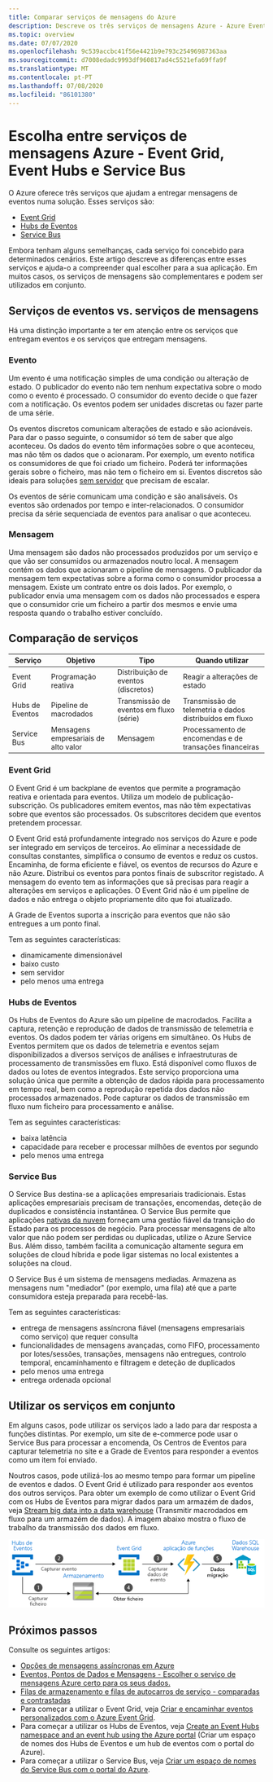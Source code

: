 ```yaml
---
title: Comparar serviços de mensagens do Azure
description: Descreve os três serviços de mensagens Azure - Azure Event Grid, Event Hubs e Service Bus. Recomenda que serviço utilizar para diferentes cenários.
ms.topic: overview
ms.date: 07/07/2020
ms.openlocfilehash: 9c539accbc41f56e4421b9e793c25496987363aa
ms.sourcegitcommit: d7008edadc9993df960817ad4c5521efa69ffa9f
ms.translationtype: MT
ms.contentlocale: pt-PT
ms.lasthandoff: 07/08/2020
ms.locfileid: "86101380"
---
```

# <a name="choose-between-azure-messaging-services---event-grid-event-hubs-and-service-bus"></a>Escolha entre serviços de mensagens Azure - Event Grid, Event Hubs e Service Bus

O Azure oferece três serviços que ajudam a entregar mensagens de eventos numa solução. Esses serviços são:

* [Event Grid](/azure/event-grid/)
* [Hubs de Eventos](/azure/event-hubs/)
* [Service Bus](/azure/service-bus-messaging/)

Embora tenham alguns semelhanças, cada serviço foi concebido para determinados cenários. Este artigo descreve as diferenças entre esses serviços e ajuda-o a compreender qual escolher para a sua aplicação. Em muitos casos, os serviços de mensagens são complementares e podem ser utilizados em conjunto.

## <a name="event-vs-message-services"></a>Serviços de eventos vs. serviços de mensagens

Há uma distinção importante a ter em atenção entre os serviços que entregam eventos e os serviços que entregam mensagens.

### <a name="event"></a>Evento

Um evento é uma notificação simples de uma condição ou alteração de estado. O publicador do evento não tem nenhum expectativa sobre o modo como o evento é processado. O consumidor do evento decide o que fazer com a notificação. Os eventos podem ser unidades discretas ou fazer parte de uma série.

Os eventos discretos comunicam alterações de estado e são acionáveis. Para dar o passo seguinte, o consumidor só tem de saber que algo aconteceu. Os dados do evento têm informações sobre o que aconteceu, mas não têm os dados que o acionaram. Por exemplo, um evento notifica os consumidores de que foi criado um ficheiro. Poderá ter informações gerais sobre o ficheiro, mas não tem o ficheiro em si. Eventos discretos são ideais para soluções [sem servidor](https://azure.com/serverless) que precisam de escalar.

Os eventos de série comunicam uma condição e são analisáveis. Os eventos são ordenados por tempo e inter-relacionados. O consumidor precisa da série sequenciada de eventos para analisar o que aconteceu.

### <a name="message"></a>Mensagem

Uma mensagem são dados não processados produzidos por um serviço e que vão ser consumidos ou armazenados noutro local. A mensagem contém os dados que acionaram o pipeline de mensagens. O publicador da mensagem tem expectativas sobre a forma como o consumidor processa a mensagem. Existe um contrato entre os dois lados. Por exemplo, o publicador envia uma mensagem com os dados não processados e espera que o consumidor crie um ficheiro a partir dos mesmos e envie uma resposta quando o trabalho estiver concluído.

## <a name="comparison-of-services"></a>Comparação de serviços

| Serviço | Objetivo | Tipo | Quando utilizar |
| ------- | ------- | ---- | ----------- |
| Event Grid | Programação reativa | Distribuição de eventos (discretos) | Reagir a alterações de estado |
| Hubs de Eventos | Pipeline de macrodados | Transmissão de eventos em fluxo (série) | Transmissão de telemetria e dados distribuídos em fluxo |
| Service Bus | Mensagens empresariais de alto valor | Mensagem | Processamento de encomendas e de transações financeiras |

### <a name="event-grid"></a>Event Grid

O Event Grid é um backplane de eventos que permite a programação reativa e orientada para eventos. Utiliza um modelo de publicação-subscrição. Os publicadores emitem eventos, mas não têm expectativas sobre que eventos são processados. Os subscritores decidem que eventos pretendem processar.

O Event Grid está profundamente integrado nos serviços do Azure e pode ser integrado em serviços de terceiros. Ao eliminar a necessidade de consultas constantes, simplifica o consumo de eventos e reduz os custos. Encaminha, de forma eficiente e fiável, os eventos de recursos do Azure e não Azure. Distribui os eventos para pontos finais de subscritor registado. A mensagem do evento tem as informações que sã precisas para reagir a alterações em serviços e aplicações. O Event Grid não é um pipeline de dados e não entrega o objeto propriamente dito que foi atualizado.

A Grade de Eventos suporta a inscrição para eventos que não são entregues a um ponto final.

Tem as seguintes características:

* dinamicamente dimensionável
* baixo custo
* sem servidor
* pelo menos uma entrega

### <a name="event-hubs"></a>Hubs de Eventos

Os Hubs de Eventos do Azure são um pipeline de macrodados. Facilita a captura, retenção e reprodução de dados de transmissão de telemetria e eventos. Os dados podem ter várias origens em simultâneo. Os Hubs de Eventos permitem que os dados de telemetria e eventos sejam disponibilizados a diversos serviços de análises e infraestruturas de processamento de transmissões em fluxo. Está disponível como fluxos de dados ou lotes de eventos integrados. Este serviço proporciona uma solução única que permite a obtenção de dados rápida para processamento em tempo real, bem como a reprodução repetida dos dados não processados armazenados. Pode capturar os dados de transmissão em fluxo num ficheiro para processamento e análise.

Tem as seguintes características:

* baixa latência
* capacidade para receber e processar milhões de eventos por segundo
* pelo menos uma entrega

### <a name="service-bus"></a>Service Bus

O Service Bus destina-se a aplicações empresariais tradicionais. Estas aplicações empresariais precisam de transações, encomendas, deteção de duplicados e consistência instantânea. O Service Bus permite que aplicações [nativas da nuvem](https://azure.microsoft.com/overview/cloudnative/) forneçam uma gestão fiável da transição do Estado para os processos de negócio. Para processar mensagens de alto valor que não podem ser perdidas ou duplicadas, utilize o Azure Service Bus. Além disso, também facilita a comunicação altamente segura em soluções de cloud híbrida e pode ligar sistemas no local existentes a soluções na cloud.

O Service Bus é um sistema de mensagens mediadas. Armazena as mensagens num "mediador" (por exemplo, uma fila) até que a parte consumidora esteja preparada para recebê-las.

Tem as seguintes características:

* entrega de mensagens assíncrona fiável (mensagens empresariais como serviço) que requer consulta
* funcionalidades de mensagens avançadas, como FIFO, processamento por lotes/sessões, transações, mensagens não entregues, controlo temporal, encaminhamento e filtragem e deteção de duplicados
* pelo menos uma entrega
* entrega ordenada opcional

## <a name="use-the-services-together"></a>Utilizar os serviços em conjunto

Em alguns casos, pode utilizar os serviços lado a lado para dar resposta a funções distintas. Por exemplo, um site de e-commerce pode usar o Service Bus para processar a encomenda, Os Centros de Eventos para capturar telemetria no site e a Grade de Eventos para responder a eventos como um item foi enviado.

Noutros casos, pode utilizá-los ao mesmo tempo para formar um pipeline de eventos e dados. O Event Grid é utilizado para responder aos eventos dos outros serviços. Para obter um exemplo de como utilizar o Event Grid com os Hubs de Eventos para migrar dados para um armazém de dados, veja [Stream big data into a data warehouse](event-grid-event-hubs-integration.md) (Transmitir macrodados em fluxo para um armazém de dados). A imagem abaixo mostra o fluxo de trabalho da transmissão dos dados em fluxo.

![Descrição geral dos dados de fluxo](./media/compare-messaging-services/overview.png)

## <a name="next-steps"></a>Próximos passos
Consulte os seguintes artigos: 
- [Opções de mensagens assíncronas em Azure](/azure/architecture/guide/technology-choices/messaging)
- [Eventos, Pontos de Dados e Mensagens - Escolher o serviço de mensagens Azure certo para os seus dados.](https://azure.microsoft.com/blog/events-data-points-and-messages-choosing-the-right-azure-messaging-service-for-your-data/)
- [Filas de armazenamento e filas de autocarros de serviço - comparadas e contrastadas](../service-bus-messaging/service-bus-azure-and-service-bus-queues-compared-contrasted.md)
- Para começar a utilizar o Event Grid, veja [Criar e encaminhar eventos personalizados com o Azure Event Grid](custom-event-quickstart.md).
- Para começar a utilizar os Hubs de Eventos, veja [Create an Event Hubs namespace and an event hub using the Azure portal](../event-hubs/event-hubs-create.md) (Criar um espaço de nomes dos Hubs de Eventos e um hub de eventos com o portal do Azure).
- Para começar a utilizar o Service Bus, veja [Criar um espaço de nomes do Service Bus com o portal do Azure](../service-bus-messaging/service-bus-create-namespace-portal.md).
